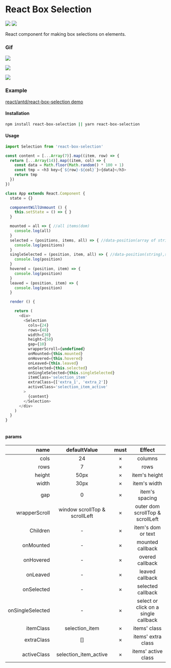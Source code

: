 # React Box Selection
![](https://img.shields.io/npm/v/react-box-selection.svg) ![](https://img.shields.io/npm/dt/react-box-selection.svg)

React component for making box selections on elements.

### Gif

![](https://github.com/wangquanfugui12138/react-box-selection/raw/master/assets/gap.gif)

![](https://github.com/wangquanfugui12138/react-box-selection/raw/master/assets/no_gap.gif)

![](https://github.com/wangquanfugui12138/react-box-selection/raw/master/assets/content.gif)

### Example

[react/antd/react-box-selection demo](https://github.com/wangquanfugui12138/react-box-selection/tree/master/example)

#### Installation
```bash
npm install react-box-selection || yarn react-box-selection 
```

#### Usage

```javascript
import Selection from 'react-box-selection'

const content = [...Array(7)].map((item, row) => {
  return [...Array(14)].map((item, col) => {
    const data = Math.floor(Math.random() * 100 + 1)
    const tmp = <h3 key={`${row}-${col}`}>{data}</h3>
    return tmp
  })
})

class App extends React.Component {
  state = {}

  componentWillUnmount () {
    this.setState = () => { }
  }

  mounted = all => { //all items(dom)
    console.log(all)
  }
  selected = (positions, items, all) => { //data-position(array of string),selected items(array of dom)
    console.log(positions)
  }
  singleSelected = (position, item, all) => { //data-position(string),selected items(dom)
    console.log(position)
  }
  hovered = (position, item) => {
    console.log(position)
  }
  leaved = (position, item) => {
    console.log(position)
  }

  render () {

    return (
      <div>
        <Selection
          cols={24} 
          rows={48} 
          width={30} 
          height={50} 
          gap={10} 
          wrapperScroll={undefined}
          onMounted={this.mounted}
          onHovered={this.hovered}
          onLeaved={this.leaved}
          onSelected={this.selected}
          onSingleSelected={this.singleSelected}
          itemClass='selection_item'
          extraClass={['extra_1', 'extra_2']}
          activeClass='selection_item_active'
        >
          {content}
        </Selection>
      </div>
    )
  }
}
 
```

#### params

| name | defaultValue | must |  Effect | 
| -: | :-: | :-: | :-: |
| cols | 24 | × | columns|
| rows | 7 | × | rows |
| height | 50px | × | item's height |
| width | 30px | × | item's width |
| gap | 0 | × | item's spacing |
| wrapperScroll | window scrollTop & scrollLeft | × | outer dom scrollTop & scrollLeft |
| Children | - | × | item's dom or text |
| onMounted | - | × | mounted callback |
| onHovered | - | × | overed callback |
| onLeaved | - | × | leaved callback |
| onSelected | - | × | selected callback |
| onSingleSelected | - | × | select or click on a single callback |
| itemClass | selection_item | × | items' class |
| extraClass | [] | × | items' extra class |
| activeClass | selection_item_active | × | items' active class |
